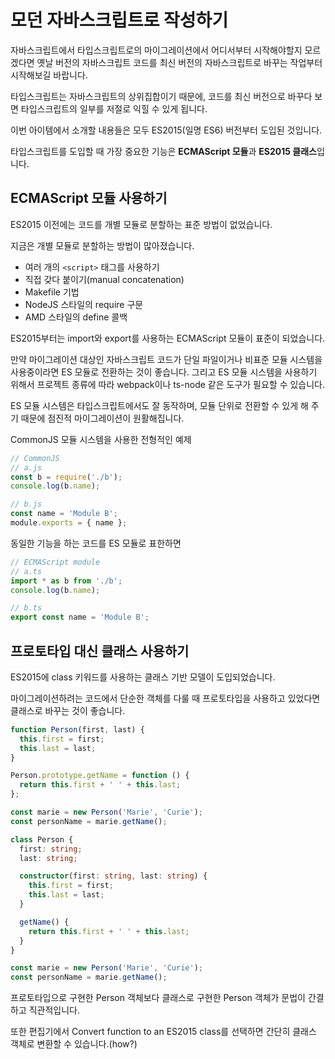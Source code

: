 # 모던 자바스크립트로 작성하기

자바스크립트에서 타입스크립트로의 마이그레이션에서 어디서부터 시작해야할지 모르겠다면 옛날 버전의 자바스크립트 코드를 최신 버전의 자바스크립트로 바꾸는 작업부터 시작해보길 바랍니다.

타입스크립트는 자바스크립트의 상위집합이기 때문에, 코드를 최신 버전으로 바꾸다 보면 타입스크립트의 일부를 저절로 익힐 수 있게 됩니다.

이번 아이템에서 소개할 내용들은 모두 ES2015(일명 ES6) 버전부터 도입된 것입니다.

타입스크립트를 도입할 때 가장 중요한 기능은 **ECMAScript 모듈**과 **ES2015 클래스**입니다.

## ECMAScript 모듈 사용하기

ES2015 이전에는 코드를 개별 모듈로 분할하는 표준 방법이 없었습니다.

지금은 개별 모듈로 분할하는 방법이 많아졌습니다.

- 여러 개의 `<script>` 태그를 사용하기
- 직접 갖다 붙이기(manual concatenation)
- Makefile 기법
- NodeJS 스타일의 require 구문
- AMD 스타일의 define 콜백

ES2015부터는 import와 export를 사용하는 ECMAScript 모듈이 표준이 되었습니다.

만약 마이그레이션 대상인 자바스크립트 코드가 단일 파일이거나 비표준 모듈 시스템을 사용중이라면 ES 모듈로 전환하는 것이 좋습니다. 그리고 ES 모듈 시스템을 사용하기 위해서 프로젝트 종류에 따라 webpack이나 ts-node 같은 도구가 필요할 수 있습니다.

ES 모듈 시스템은 타입스크립트에서도 잘 동작하며, 모듈 단위로 전환할 수 있게 해 주기 때문에 점진적 마이그레이션이 원활해집니다.

CommonJS 모듈 시스템을 사용한 전형적인 예제

```typescript
// CommonJS
// a.js
const b = require('./b');
console.log(b.name);

// b.js
const name = 'Module B';
module.exports = { name };
```

동일한 기능을 하는 코드를 ES 모듈로 표한하면

```typescript
// ECMAScript module
// a.ts
import * as b from './b';
console.log(b.name);

// b.ts
export const name = 'Module B';
```

## 프로토타입 대신 클래스 사용하기

ES2015에 class 키워드를 사용하는 클래스 기반 모델이 도입되었습니다.

마이그레이션하려는 코드에서 단순한 객체를 다룰 때 프로토타입을 사용하고 있었다면 클래스로 바꾸는 것이 좋습니다.

```typescript
function Person(first, last) {
  this.first = first;
  this.last = last;
}

Person.prototype.getName = function () {
  return this.first + ' ' + this.last;
};

const marie = new Person('Marie', 'Curie');
const personName = marie.getName();
```

```typescript
class Person {
  first: string;
  last: string;

  constructor(first: string, last: string) {
    this.first = first;
    this.last = last;
  }

  getName() {
    return this.first + ' ' + this.last;
  }
}

const marie = new Person('Marie', 'Curie');
const personName = marie.getName();
```

프로토타입으로 구현한 Person 객체보다 클래스로 구현한 Person 객체가 문법이 간결하고 직관적입니다.

또한 편집기에서 Convert function to an ES2015 class를 선택하면 간단히 클래스 객체로 변환할 수 있습니다.(how?)
